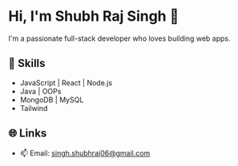 # Hi, I'm Shubh Raj Singh 👋

I'm a passionate full-stack developer who loves building web apps.

## 🚀 Skills
- JavaScript | React | Node.js
- Java | OOPs
- MongoDB | MySQL
- Tailwind

## 🌐 Links
- 📫 Email: singh.shubhraj06@gmail.com

